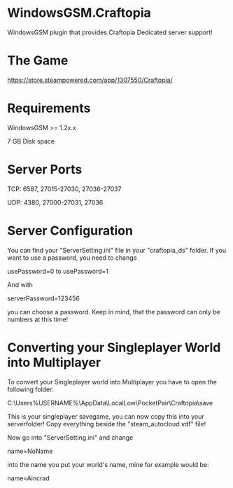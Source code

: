 # WindowsGSM.Craftopia

WindowsGSM plugin that provides Craftopia Dedicated server support!

# The Game
https://store.steampowered.com/app/1307550/Craftopia/

# Requirements
WindowsGSM >= 1.2x.x

7 GB Disk space

# Server Ports
TCP: 6587, 27015-27030, 27036-27037

UDP: 4380, 27000-27031, 27036

# Server Configuration
You can find your "ServerSetting.ini" file in your "craftopia_ds" folder.
If you want to use a password, you need to change

usePassword=0 to usePassword=1

And with

serverPassword=123456

you can choose a password. Keep in mind, that the password can only be numbers at this time!

# Converting your Singleplayer World into Multiplayer

To convert your Singleplayer world into Multiplayer you have to open the following folder:

C:\Users\%USERNAME%\AppData\LocalLow\PocketPair\Craftopia\save

This is your singleplayer savegame, you can now copy this into your serverfolder!
Copy everything beside the "steam_autocloud.vdf" file!

Now go into "ServerSetting.ini" and change

name=NoName

into the name you put your world's name, mine for example would be:

name=Aincrad






